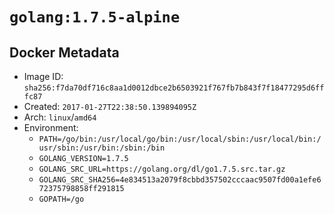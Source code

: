 # `golang:1.7.5-alpine`

## Docker Metadata

- Image ID: `sha256:f7da70df716c8aa1d0012dbce2b6503921f767fb7b843f7f18477295d6fffc87`
- Created: `2017-01-27T22:38:50.139894095Z`
- Arch: `linux`/`amd64`
- Environment:
  - `PATH=/go/bin:/usr/local/go/bin:/usr/local/sbin:/usr/local/bin:/usr/sbin:/usr/bin:/sbin:/bin`
  - `GOLANG_VERSION=1.7.5`
  - `GOLANG_SRC_URL=https://golang.org/dl/go1.7.5.src.tar.gz`
  - `GOLANG_SRC_SHA256=4e834513a2079f8cbbd357502cccaac9507fd00a1efe672375798858ff291815`
  - `GOPATH=/go`
